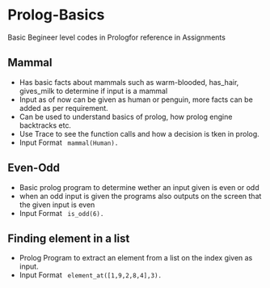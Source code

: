 # Prolog-Basics
Basic Begineer level codes in Prologfor reference in Assignments


## Mammal
- Has basic facts about mammals such as warm-blooded, has_hair, gives_milk to determine if input is a mammal
- Input as of now can be given as human or penguin, more facts can be added as per requirement.
- Can be used to understand basics of prolog, how prolog engine backtracks etc.
- Use Trace to see the function calls and how a decision is tken in prolog.
- Input Format
``` mammal(Human).```

## Even-Odd
- Basic prolog program to determine wether an input given is even or odd
- when an odd input is given the programs also outputs on the screen that the given input is even
- Input Format
``` is_odd(6).```

## Finding element in a list
- Prolog Program to extract an element from a list on the index given as input.
- Input Format
``` element_at([1,9,2,8,4],3).```
